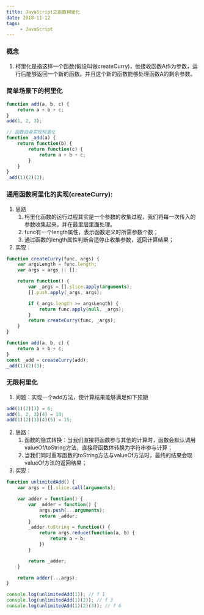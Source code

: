 ```yaml
---
title: JavaScript之函数柯里化
date: 2018-11-12
tags:
     - JavaScript
---
```


### 概念
1. 柯里化是指这样一个函数(假设叫做createCurry)，他接收函数A作为参数，运行后能够返回一个新的函数。并且这个新的函数能够处理函数A的剩余参数。
### 简单场景下的柯里化
```JavaScript
function add(a, b, c) {
    return a + b + c;
}
add(1, 2, 3);

// 函数自身实现柯里化
function _add(a) {
    return function(b) {
        return function(c) {
            return a + b + c;
        }
    }
}
_add(1)(2)(3);
```
<!-- more -->
### 通用函数柯里化的实现(createCurry):
1. 思路
    1. 柯里化函数的运行过程其实是一个参数的收集过程，我们将每一次传入的参数收集起来，并在最里层里面处理。
    2. func有一个length属性，表示函数定义时所需参数个数；
    3. 通过函数的length属性判断合适停止收集参数，返回计算结果；
2. 实现：
```JavaScript
function createCurry(func, args) {
    var argsLength = func.length;
    var args = args || [];

    return function() {
        var _args = [].slice.apply(arguments);
        [].push.apply(_args, args);

        if (_args.length >= argsLength) {
            return func.apply(null, _args);
        }
        return createCurry(func, _args);
    }
}

function add(a, b, c) {
    return a + b + c;
}
const _add = createCurry(add);
_add(1)(2)(3);
```
### 无限柯里化
1. 问题：实现一个add方法，使计算结果能够满足如下预期
```JavaScript
add(1)(2)(3) = 6;
add(1, 2, 3)(4) = 10;
add(1)(2)(3)(4)(5) = 15;
```
2. 思路：
    1. 函数的隐式转换：当我们直接将函数参与其他的计算时，函数会默认调用valueOf/toString方法，直接将函数体转换为字符串参与计算；
    2. 当我们同时重写函数的toString方法与valueOf方法时，最终的结果会取valueOf方法的返回结果；
3. 实现：
```JavaScript
function unlimitedAdd() {
    var args = [].slice.call(arguments);

    var adder = function() {
        var _adder = function() {
            args.push(...arguments);
            return _adder;
        }
        _adder.toString = function() {
            return args.reduce(function(a, b) {
                return a + b;
            })
        }

        return _adder;
    }

    return adder(...args);
}

console.log(unlimitedAdd(1)); // f 1
console.log(unlimitedAdd(1)(2)); // f 3
console.log(unlimitedAdd(1)(2)(3)); // f 6
```
